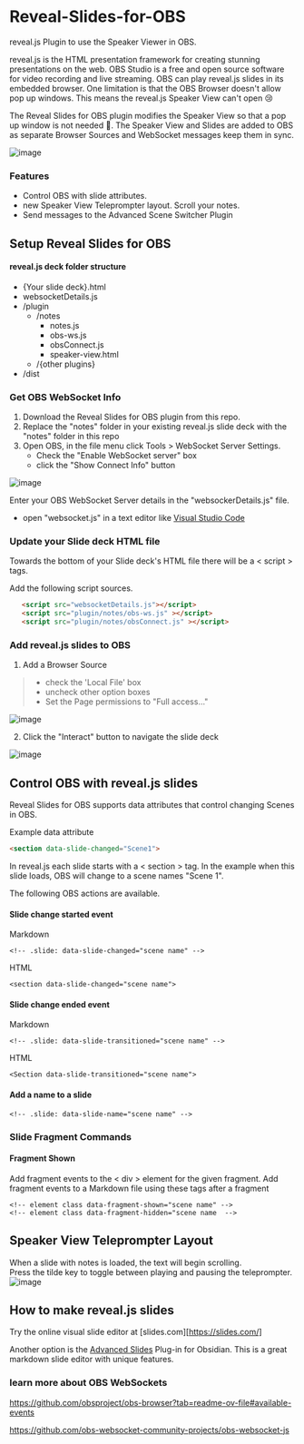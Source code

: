 # Reveal-Slides-for-OBS
reveal.js Plugin to use the Speaker Viewer in OBS.  

reveal.js is the HTML presentation framework for creating stunning presentations on the web. 
OBS Studio is a free and open source software for video recording and live streaming.  OBS can play reveal.js slides in its embedded browser.  One limitation is that the OBS Browser doesn't allow pop up windows.  This means the reveal.js Speaker View can't open 😢

The Reveal Slides for OBS plugin modifies the Speaker View so that a pop up window is not needed 🙌.  The Speaker View and Slides are added to OBS as separate Browser Sources and WebSocket messages keep them in sync.  

![image](https://github.com/UUoocl/Reveal-Slides-for-OBS/assets/99063397/cb05bdab-b681-47de-911f-0a343c542d30)

### Features
- Control OBS with slide attributes.
- new Speaker View Teleprompter layout. Scroll your notes. 
- Send messages to the Advanced Scene Switcher Plugin

## Setup Reveal Slides for OBS
#### reveal.js deck folder structure
- {Your slide deck}.html
- websocketDetails.js
- /plugin
	- /notes
		- notes.js
		- obs-ws.js
		- obsConnect.js
		- speaker-view.html
	- /{other plugins}
- /dist
  
### Get OBS WebSocket Info
1. Download the Reveal Slides for OBS plugin from this repo.  
2. Replace the "notes" folder in your existing reveal.js slide deck with the "notes" folder in this repo
3. Open OBS, in the file menu click Tools > WebSocket Server Settings.
	- Check the "Enable WebSocket server" box
	- click the "Show Connect Info" button

![image](https://github.com/UUoocl/Reveal-Slides-for-OBS/assets/99063397/c7b9e380-331c-4843-83f3-f23178e1af07)

Enter your OBS WebSocket Server details in the "websockerDetails.js" file.
 - open "websocket.js" in a text editor like [Visual Studio Code](https://code.visualstudio.co)


### Update your Slide deck HTML file
Towards the bottom of your Slide deck's HTML file there will be a < script > tags.

Add the following  script sources. 
 ``` HTML
    <script src="websocketDetails.js"></script>
    <script src="plugin/notes/obs-ws.js" ></script>
    <script src="plugin/notes/obsConnect.js" ></script>
```

### Add reveal.js slides to OBS
1. Add a Browser Source 
>	- check the 'Local File' box
>	- uncheck other option boxes
>	- Set the Page permissions to "Full access..."

 ![image](https://github.com/UUoocl/Reveal-Slides-for-OBS/assets/99063397/ccb5c7d4-54b2-4299-83ce-7fe83b3e3883)

2. Click the "Interact" button to navigate the slide deck

![image](https://github.com/UUoocl/Reveal-Slides-for-OBS/assets/99063397/b0020e79-550d-469a-98bb-e52bbe96bd7b)


## Control OBS with reveal.js slides
Reveal Slides for OBS supports data attributes that control changing Scenes in OBS.  

Example data attribute
```HTML
<section data-slide-changed="Scene1">
```
In reveal.js each slide starts with a < section > tag.  In the example when this slide loads, OBS will change to a scene names "Scene 1".

The following OBS actions are available.  
#### Slide change started event
Markdown
```
<!-- .slide: data-slide-changed="scene name" -->
```
HTML
```
<section data-slide-changed="scene name">
```
#### Slide change ended event
Markdown
```
<!-- .slide: data-slide-transitioned="scene name" -->
```
HTML
```
<Section data-slide-transitioned="scene name">
```

#### Add a name to a slide
```
<!-- .slide: data-slide-name="scene name" -->
```


### Slide Fragment Commands

#### Fragment Shown
Add fragment events to the < div > element for the given fragment. 
Add fragment events to a Markdown file using these tags after a fragment
```
<!-- element class data-fragment-shown="scene name" -->
<!-- element class data-fragment-hidden="scene name  -->
```


## Speaker View Teleprompter Layout
When a slide with notes is loaded, the text will begin scrolling.  
Press the tilde key to toggle between playing and pausing the teleprompter.
![image](https://github.com/UUoocl/Reveal-Slides-for-OBS/assets/99063397/2a80d521-2388-4723-9192-45d9c0138742)

## How to make reveal.js slides
Try the online visual slide editor at [slides.com][https://slides.com/]

Another option is the [Advanced Slides](https://github.com/MSzturc/obsidian-advanced-slides) Plug-in for Obsidian.  This is a great markdown slide editor with unique features. 

### learn more about OBS WebSockets
https://github.com/obsproject/obs-browser?tab=readme-ov-file#available-events

https://github.com/obs-websocket-community-projects/obs-websocket-js

